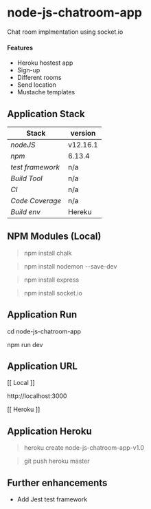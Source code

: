# node-js-chatroom-app
Chat room implmentation using socket.io

#### Features 
- Heroku hostest app 
- Sign-up 
- Different rooms
- Send location 
- Mustache templates

## Application Stack

Stack  | version |
--- | --- |  
*nodeJS* | v12.16.1
*npm* | 6.13.4
*test framework* | n/a
*Build Tool* | n/a
*CI* | n/a
*Code Coverage* | n/a
*Build env* | Hereku

## NPM Modules (Local)
> npm install chalk

> npm install nodemon --save-dev

> npm install express

> npm install socket.io

## Application Run

cd node-js-chatroom-app

npm run dev

## Application URL

[[ Local ]]

http://localhost:3000 


[[ Heroku ]]

## Application Heroku

> heroku create node-js-chatroom-app-v1.0

> git push heroku master

## Further enhancements 

- Add Jest test framework 
